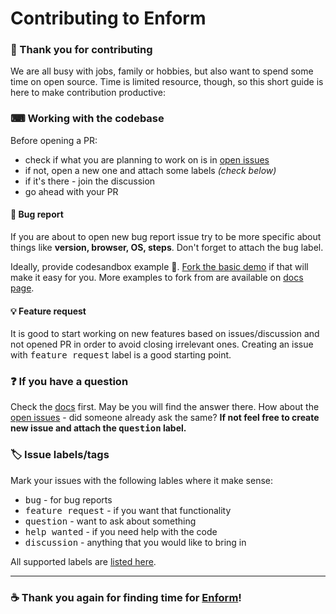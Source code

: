 # Contributing to Enform

### 👏 Thank you for contributing

We are all busy with jobs, family or hobbies, but also want to spend some time on open source. Time is limited resource, though, so this short guide is here to make contribution productive:

### ⌨︎ Working with the codebase
Before opening a PR:
 - check if what you are planning to work on is in [open issues](https://github.com/moubi/enform/issues)
 - if not, open a new one and attach some labels *(check below)*
 - if it's there - join the discussion
 - go ahead with your PR

#### 🐞 Bug report
If you are about to open new bug report issue try to be more specific about things like **version, browser, OS, steps**. Don't forget to attach the <kbd>bug</kbd> label.

Ideally, provide codesandbox example 🙏. [Fork the basic demo](https://codesandbox.io/s/basic-form-with-enform-dv69b) if that will make it easy for you. More examples to fork from are available on [docs page](docs/index.md#documentation).

#### 💡 Feature request
It is good to start working on new features based on issues/discussion and not opened PR in order to avoid closing irrelevant ones. Creating an issue with <kbd>feature request</kbd> label is a good starting point.

### ❓ If you have a question
Check the [docs](docs/index.md#documentation) first. May be you will find the answer there. How about the [open issues](https://github.com/moubi/enform/issues) - did someone already ask the same?
**If not feel free to create new issue and attach the <kbd>question</kbd> label.**

### 🏷 Issue labels/tags
Mark your issues with the following lables where it make sense:
 - <kbd>bug</kbd> - for bug reports
 - <kbd>feature request</kbd> - if you want that functionality
 - <kbd>question</kbd> - want to ask about something
 - <kbd>help wanted</kbd> - if you need help with the code
 - <kbd>discussion</kbd> - anything that you would like to bring in

 All supported labels are [listed here](https://github.com/moubi/enform/labels).
 ___

 ### ☕️ Thank you again for finding time for [Enform](https://github.com/moubi/enform)!

